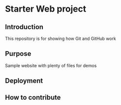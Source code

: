 # Starter Web project

## Introduction

This repository is for showing how Git and GitHub work

## Purpose

Sample website with plenty of files for demos

## Deployment

## How to contribute
